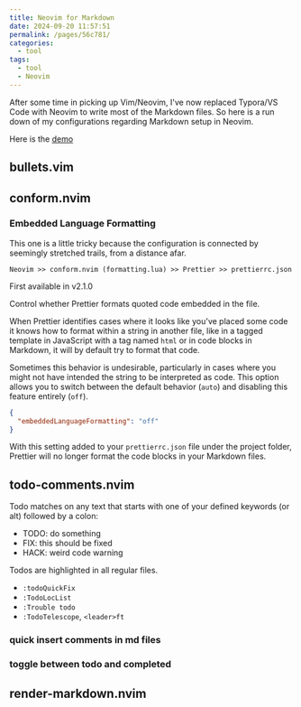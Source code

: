 ```yaml
---
title: Neovim for Markdown
date: 2024-09-20 11:57:51
permalink: /pages/56c781/
categories: 
  - tool
tags: 
  - tool
  - Neovim
---
```


After some time in picking up Vim/Neovim, I've now replaced Typora/VS Code with Neovim to write most of the Markdown files. So here is a run down of my configurations regarding Markdown setup in Neovim.

Here is the [demo](https://youtu.be/c0cuvzK1SDo?si=_y4KTlpgScbwbWOi)

## bullets.vim

## conform.nvim

### Embedded Language Formatting

This one is a little tricky because the configuration is connected by seemingly stretched trails, from a distance afar.

`Neovim >> conform.nvim (formatting.lua) >> Prettier >> prettierrc.json`

First available in v2.1.0

Control whether Prettier formats quoted code embedded in the file.

When Prettier identifies cases where it looks like you've placed some code it knows how to format within a string in another file, like in a tagged template in JavaScript with a tag named `html` or in code blocks in Markdown, it will by default try to format that code.

Sometimes this behavior is undesirable, particularly in cases where you might not have intended the string to be interpreted as code. This option allows you to switch between the default behavior (`auto`) and disabling this feature entirely (`off`).

```json
{
  "embeddedLanguageFormatting": "off"
}
```

With this setting added to your `prettierrc.json` file under the project folder, Prettier will no longer format the code blocks in your Markdown files.

## todo-comments.nvim

Todo matches on any text that starts with one of your defined keywords (or alt) followed by a colon:

- TODO: do something
- FIX: this should be fixed
- HACK: weird code warning

Todos are highlighted in all regular files.

<!--PERF:-->
<!--HACK:-->
<!--TODO:-->
<!--NOTE:-->
<!--INFO:-->
<!--FIX:-->
<!--WARNING:-->
<!--WARN:-->
<!--TEST:-->
<!--BUG:-->

- `:todoQuickFix`
- `:TodoLocList`
- `:Trouble todo`
- `:TodoTelescope`, `<leader>ft`

### quick insert comments in md files

### toggle between todo and completed

## render-markdown.nvim
